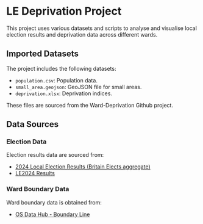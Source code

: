 # LE Deprivation Project

This project uses various datasets and scripts to analyse and visualise local election results and deprivation data across different wards.

## Imported Datasets

The project includes the following datasets:

-   `population.csv`: Population data.
-   `small_area.geojson`: GeoJSON file for small areas.
-   `deprivation.xlsx`: Deprivation indices.

These files are sourced from the Ward-Deprivation Github project.

## Data Sources

### Election Data

Election results data are sourced from:

-   [2024 Local Election Results (Britain Elects aggregate)](https://docs.google.com/spreadsheets/d/1ykzMwrloKCk3NmZAeWV1AaQAP22WtczfqxI2sq_VD2c/edit#gid=0)
-   [LE2024 Results](https://docs.google.com/spreadsheets/d/1iKB61smRmRaOQS6hEB8p15xQYFBlg87z6KcB4C0MYWk/edit#gid=0)

### Ward Boundary Data

Ward boundary data is obtained from:

-   [OS Data Hub - Boundary Line](https://osdatahub.os.uk/downloads/open/BoundaryLine)
